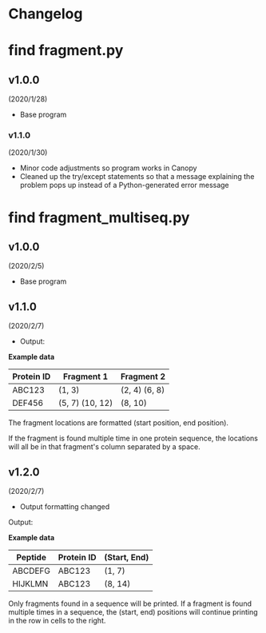 # Changelog

# find fragment.py

## v1.0.0
(2020/1/28)
- Base program

### v1.1.0
(2020/1/30)
- Minor code adjustments so program works in Canopy
- Cleaned up the try/except statements so that a message explaining the problem pops up instead of a Python-generated error message

# find fragment_multiseq.py

## v1.0.0
(2020/2/5)
- Base program

## v1.1.0
(2020/2/7)
- Output:

**Example data**

Protein ID | Fragment 1 | Fragment 2
--- | --- | ---
ABC123 | (1, 3) | (2, 4) (6, 8) 
DEF456 | (5, 7) (10, 12) | (8, 10)

The fragment locations are formatted (start position, end position).

If the fragment is found multiple time in one protein sequence, the locations will all be in that fragment's column separated by a space.

## v1.2.0
(2020/2/7)
- Output formatting changed

Output:

**Example data**

Peptide | Protein ID | (Start, End)
--- | --- | ---
ABCDEFG | ABC123 | (1, 7)
HIJKLMN | ABC123 | (8, 14)

Only fragments found in a sequence will be printed. If a fragment is found multiple times in a sequence, the (start, end) positions will continue printing in the row in cells to the right.
